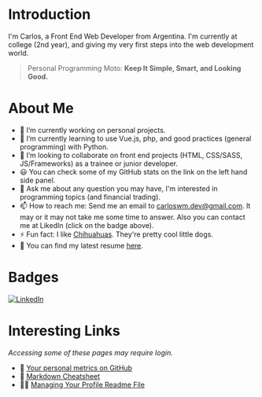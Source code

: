 # Introduction
I'm Carlos, a Front End Web Developer from Argentina. I'm currently at college (2nd year), and giving my very first steps into the web development world.

> Personal Programming Moto: **Keep It Simple, Smart, and Looking Good.**

# About Me
- 🔭 I’m currently working on personal projects.
- 🌱 I’m currently learning to use Vue.js, php, and good practices (general programming) with Python.
- 👯 I’m looking to collaborate on front end projects (HTML, CSS/SASS, JS/Frameworks) as a trainee or junior developer.
- 😃 You can check some of my GitHub stats on the link on the left hand side panel.
- 💬 Ask me about any question you may have, I'm interested in programming topics (and financial trading).
- 📫 How to reach me: Send me an email to carloswm.dev@gmail.com. It may or it may not take me some time to answer. Also you can contact me at LikedIn (click on the badge above).
- ⚡ Fun fact: I like [Chihuahuas](https://www.google.com/search?q=chihuahua). They're pretty cool little dogs.
- 📝 You can find my latest resume [here](https://carloswm85.github.io/portfolio/documents/carlos_resume_latest.pdf).

# Badges
<a href="https://www.linkedin.com/in/carloswm85/"><img src="https://img.shields.io/badge/LinkedIn--_.svg?style=social&logo=linkedin" alt="LinkedIn"></a>

# Interesting Links
_Accessing some of these pages may require login._
- 📐 [Your personal metrics on GitHub](https://github.com/lowlighter/metrics)
- 📃 [Markdown Cheatsheet](https://github.com/adam-p/markdown-here/wiki/Markdown-Cheatsheet)
- 🙋‍♂️ [Managing Your Profile Readme File](https://docs.github.com/en/github/setting-up-and-managing-your-github-profile/customizing-your-profile/managing-your-profile-readme)